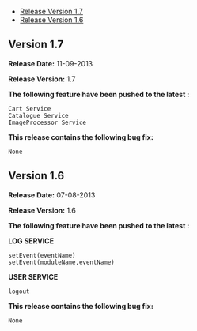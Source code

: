 * [Release Version 1.7](https://github.com/shephertz/App42_SamsungTV_SDK/blob/master/Change%20Log.md#version-17)
* [Release Version 1.6](https://github.com/shephertz/App42_SamsungTV_SDK/blob/master/Change%20Log.md#version-16)

## Version 1.7

**Release Date:** 11-09-2013

**Release Version:** 1.7

**The following feature have been pushed to the latest :**

```
Cart Service
Catalogue Service
ImageProcessor Service
```

**This release contains the following bug fix:**

```
None
```


## Version 1.6

**Release Date:** 07-08-2013

**Release Version:** 1.6

**The following feature have been pushed to the latest :**


**LOG SERVICE**
```
setEvent(eventName)
setEvent(moduleName,eventName)
````

**USER SERVICE**
```
logout
````

**This release contains the following bug fix:**

```
None
```
